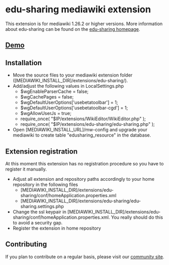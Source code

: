 edu-sharing mediawiki extension
============================
This extension is for mediawiki 1.26.2 or higher versions.
More information about edu-sharing can be found on the [edu-sharing homepage](http://www.edu-sharing.com).

[Demo](http://stable.demo.edu-sharing.net/mwiki/)
--------------------------------------

Installation
------------
- Move the source files to your mediawiki extension folder ([MEDIAWIKI_INSTALL_DIR]/extensions/edu-sharing/).
- Add/adjust the following values in LocalSettings.php
  - $wgEnableParserCache = false;
  - $wgCachePages = false;
  - $wgDefaultUserOptions['usebetatoolbar'] = 1;
  - $wgDefaultUserOptions['usebetatoolbar-cgd'] = 1;
  - $wgAllowUserJs = true;
  - require_once( "$IP/extensions/WikiEditor/WikiEditor.php" );
  - require_once( "$IP/extensions/edu-sharing/edu-sharing.php" );
- Open [MEDIAWIKI_INSTALL_URL]/mw-config and upgrade your mediawiki to create table "edusharing_resource" in the database.

Extension registration
----------------------
At this moment this extension has no registration procedure so you have to register it manually.
- Adjust all extension and repository paths accordingly to your home repository in the following files
  - [MEDIAWIKI_INSTALL_DIR]/extensions/edu-sharing/conf/homeApplication.properties.xml
  - [MEDIAWIKI_INSTALL_DIR]/extensions/edu-sharing/edu-sharing.settings.php
- Change the ssl keypair in [MEDIAWIKI_INSTALL_DIR]/extensions/edu-sharing/conf/homeApplication.properties.xml. You really should do this to avoid a security gap.
- Register the extension in home repository

Contributing
------------
If you plan to contribute on a regular basis, please visit our [community site](http://edu-sharing-network.org/?lang=en).
